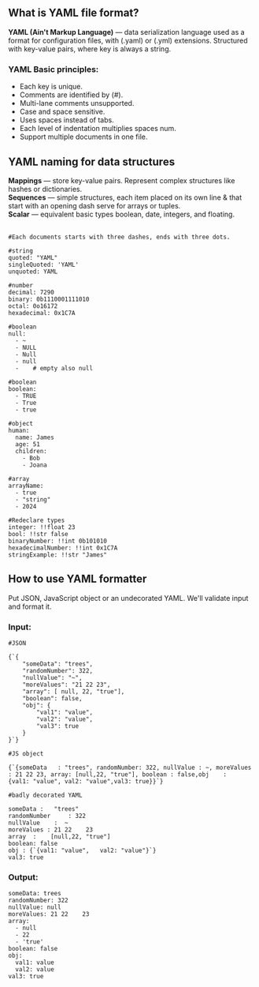 ## What is YAML file format?

**YAML (Ain't Markup Language)** — data serialization language used as a format
for configuration files, with (.yaml) or (.yml) extensions. Structured with key-value pairs,
where key is always a string.

### YAML Basic principles:

-   Each key is unique.
-   Comments are identified by (#).
-   Multi-lane comments unsupported.
-   Case and space sensitive.
-   Uses spaces instead of tabs.
-   Each level of indentation multiplies spaces num.
-   Support multiple documents in one file.

## YAML naming for data structures

**Mappings** — store key-value pairs. Represent complex structures like
hashes or dictionaries.<br/>
**Sequences** — simple structures, each item
placed on its own line & that start with an opening dash serve for arrays or tuples.<br/>
**Scalar** — equivalent basic types boolean, date, integers, and floating.<br/> <br/>

<pre><code class="language-yaml hljs">#Each documents starts with three dashes, ends with three dots.

#string
quoted: "YAML"
singleQuoted: 'YAML'
unquoted: YAML

#number
decimal: 7290
binary: 0b1110001111010
octal: 0o16172
hexadecimal: 0x1C7A

#boolean
null:
  - ~
  - NULL
  - Null
  - null
  -    # empty also null

#boolean
boolean:
  - TRUE
  - True
  - true

#object
human:
  name: James
  age: 51
  children: 
    - Bob
    - Joana

#array
arrayName:
  - true
  - "string"
  - 2024

#Redeclare types
integer: !!float 23
bool: !!str false
binaryNumber: !!int 0b101010
hexadecimalNumber: !!int 0x1C7A
stringExample: !!str "James"
</code></pre>

## How to use YAML formatter

Put JSON, JavaScript object or an undecorated YAML. We'll validate input and format it.

### Input:

<pre><code class="language-yaml hljs">#JSON

{`{
    "someData": "trees",
    "randomNumber": 322,
    "nullValue": "~",
    "moreValues": "21 22 23",
    "array": [ null, 22, "true"],
    "boolean": false,
    "obj": {
        "val1": "value",
        "val2": "value",
        "val3": true
    }
}`}

#JS object

{`{someData   : "trees", randomNumber: 322, nullValue : ~, moreValues : 21 22 23, array: [null,22, "true"], boolean : false,obj    :     {val1: "value", val2: "value",val3: true}}`}

#badly decorated YAML

someData :   "trees"
randomNumber     : 322
nullValue    :  ~
moreValues : 21 22    23
array  :    [null,22, "true"]
boolean: false
obj : {`{val1: "value",   val2: "value"}`}
val3: true
</code></pre>

### Output:

<pre><code class="language-yaml hljs">someData: trees
randomNumber: 322
nullValue: null
moreValues: 21 22    23
array:
  - null
  - 22
  - 'true'
boolean: false
obj:
  val1: value
  val2: value
val3: true
</code></pre>
